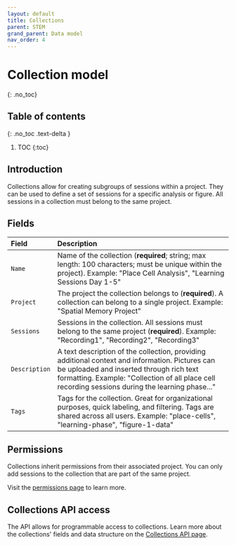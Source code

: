 ```yaml
---
layout: default
title: Collections
parent: STEM
grand_parent: Data model
nav_order: 4
---
```


# Collection model
{: .no_toc}

## Table of contents
{: .no_toc .text-delta }

1. TOC
{:toc}

## Introduction

Collections allow for creating subgroups of sessions within a project. They can be used to define a set of sessions for a specific analysis or figure. All sessions in a collection must belong to the same project.

## Fields

| Field | Description |
|:------|:------------|
| `Name` | Name of the collection (**required**; string; max length: 100 characters; must be unique within the project). Example: "Place Cell Analysis", "Learning Sessions Day 1-5" |
| `Project` | The project the collection belongs to (**required**). A collection can belong to a single project. Example: "Spatial Memory Project" |
| `Sessions` | Sessions in the collection. All sessions must belong to the same project (**required**). Example: "Recording1", "Recording2", "Recording3" |
| `Description` | A text description of the collection, providing additional context and information. Pictures can be uploaded and inserted through rich text formatting. Example: "Collection of all place cell recording sessions during the learning phase..." |
| `Tags` | Tags for the collection. Great for organizational purposes, quick labeling, and filtering. Tags are shared across all users. Example: "place-cells", "learning-phase", "figure-1-data" |

## Permissions

Collections inherit permissions from their associated project. You can only add sessions to the collection that are part of the same project.

Visit the [permissions page]({{"datamodel/permissions/"|absolute_url}}) to learn more. 

## Collections API access

The API allows for programmable access to collections. Learn more about the collections' fields and data structure on the [Collections API page]({{"api/stem/collection/"|absolute_url}}).
